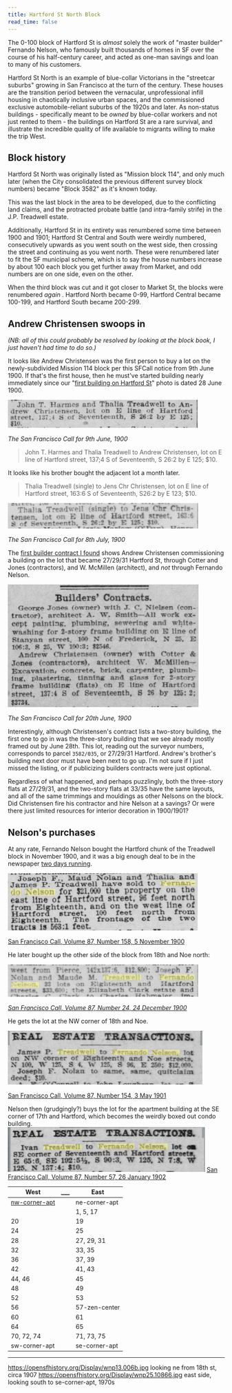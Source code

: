 ```yaml
---
title: Hartford St North Block
read_time: false
---
```



The 0-100 block of Hartford St is _almost_ solely the work of "master builder" Fernando Nelson, who famously built thousands of homes in SF over the course of his half-century career, and acted as one-man savings and loan to many of his customers.

Hartford St North is an example of blue-collar Victorians in the "streetcar suburbs" growing in San Francisco at the turn of the century. These houses are the transition period between the vernacular, unprofessional infill housing in chaotically inclusive urban spaces, and the commissioned exclusive automobile-reliant suburbs of the 1920s and later. As non-status buildings - specifically meant to be _owned_ by blue-collar workers and not just rented to them - the buildings on Hartford St are a rare survival, and illustrate the incredible quality of life available to migrants willing to make the trip West.

## Block history

Hartford St North was originally listed as "Mission block 114", and only much later (when the City consolidated the previous different survey block numbers) became "Block 3582" as it's known today.

This was the last block in the area to be developed, due to the conflicting land claims, and the protracted probate battle (and intra-family strife) in the J.P. Treadwell estate.

Additionally, Hartford St in its entirety was renumbered some time between 1900 and 1901; Hartford St Central and South were weirdly numbered, consecutively upwards as you went south on the west side, then crossing the street and continuing as you went north. These were renumbered later to fit the SF municipal scheme, which is to say the house numbers increase by about 100 each block you get further away from Market, and odd numbers are on one side, even on the other.

When the third block was cut and it got closer to Market St, the blocks were renumbered _again_ . Hartford North became 0-99, Hartford Central became 100-199, and Hartford South became 200-299.

## Andrew Christensen swoops in

_(NB: all of this could probably be resolved by looking at the block book, I just haven't had time to do so.)_

It looks like Andrew Christensen was the first person to buy a lot on the newly-subdivided Mission 114 block per this SFCall notice from 9th June 1900. If that's the first house, then he must've started building nearly immediately since our "[first building on Hartford St](https://history.hartfordstreet.online/images/DHWulzen-Hartford-June-28-1900-1030am.png)" photo is dated 28 June 1900.

![](/buildings/images/SFCall-9-June-1900-retxns.jpg)

_The San Francisco Call for 9th June, 1900_

> John T. Harmes and Thalia Treadwell to Andrew Christensen, lot on E line of Hartford street, 137;4 S of Seventeenth, S 26:2 by E 125; $10.

It looks like his brother bought the adjacent lot a month later.

> Thalia Treadwell (single) to Jens Chr Christensen, lot on E line of Hartford street, 163:6 S of Seventeenth, S26:2 by E 123; $10.

![](/buildings/images/SFCall-8-July-1900-retxns.jpg)

_The San Francisco Call for 8th July, 1900_

The [first builder contract I found](https://cdnc.ucr.edu/?a=d&d=SFC19000620&dliv=userclipping&cliparea=1.13%2C3719%2C6091%2C885%2C569&factor=2&e=-------en--20-SFC-1--txt-txIN-%22line+of+hartford%22-------) shows Andrew Christensen commissioning a building on the lot that became 27/29/31 Hartford St, through Cotter and Jones (contractors), and W. McMillen (architect), and _not_ through Fernando Nelson.

![](/buildings/images/SFCall-20-June-1900-builder-contracts.jpg)

_The San Francisco Call for 20th June, 1900_

Interestingly, although Christensen's contract lists a two-story building, the first one to go in was the three-story building that we see already mostly framed out by June 28th. This lot, reading out the surveyor numbers, corresponds to parcel `3582/035`, or 27/29/31 Hartford. Andrew's brother's building next door must have been next to go up. I'm not sure if I just missed the listing, or if publicizing builders contracts were just optional.

Regardless of what happened, and perhaps puzzlingly, both the three-story flats at 27/29/31, and the two-story flats at 33/35 have the same layouts, and all of the same trimmings and mouldings as other Nelsons on the block. Did Christensen fire his contractor and hire Nelson at a savings? Or were there just limited resources for interior decoration in 1900/1901?

## Nelson's purchases

 At any rate, Fernando Nelson bought the Hartford chunk of the Treadwell block in November 1900, and it was a big enough deal to be in the newspaper [two days running](https://cdnc.ucr.edu/?a=d&d=SFC19001106.2.108.6&srpos=6&e=01-01-1899-01-12-1900--en--20--1-byDA-txt-txIN-%22fernando+nelson%22-------).

![](/buildings/images/SFCall-5-Nov-1900-renews.png)

 [San Francisco Call, Volume 87, Number 158, 5 November 1900](https://cdnc.ucr.edu/?a=d&d=SFC19001105.2.104&srpos=5&e=01-01-1899-01-12-1900--en--20--1-byDA-txt-txIN-%22fernando+nelson%22-------)

 He later bought up the other side of the block from 18th and Noe north:

![](/buildings/images/SFCall-24-Dec-1900-renews.png)

_[San Francisco Call, Volume 87, Number 24, 24 December 1900](https://cdnc.ucr.edu/?a=d&d=SFC19001224.2.106&srpos=3&e=-------en--20--1-byDA-txt-txIN-%22fernando+nelson%22+treadwell-------)_

He gets the lot at the NW corner of 18th and Noe.

![alt text](images/SFCall-3-May-1901.png)

[San Francisco Call, Volume 87, Number 154, 3 May 1901](https://cdnc.ucr.edu/?a=d&d=SFC19010503.2.175&srpos=4&e=-------en--20--1-byDA-txt-txIN-%22fernando+nelson%22+treadwell-------)

Nelson then (grudgingly?) buys the lot for the apartment building at the SE corner of 17th and Hartford, which becomes the weirdly boxed out condo building.
![alt text](images/SFCall-26-Jan-1902.png)
[San Francisco Call, Volume 87, Number 57, 26 January 1902](https://cdnc.ucr.edu/?a=d&d=SFC19020126.2.139&srpos=5&e=-------en--20--1-byDA-txt-txIN-%22fernando+nelson%22+treadwell-------)




| West          | ___ | East          |
| ------------- | --- | ------------- |
| [nw-corner-apt](/buildings/north/nw-corner-apt/) |     | ne-corner-apt |
|               |     | 1, 5, 17      |
| 20            |     | 19            |
| 24            |     | 25            |
| 28            |     | 27, 29, 31    |
| 32            |     | 33, 35        |
| 36            |     | 37, 39        |
| 42            |     | 41, 43        |
| 44, 46        |     | 45            |
| 48            |     | 49            |
| 52            |     | 53            |
| 56            |     | 57-zen-center |
| 60            |     | 61            |
| 64            |     | 65            |
| 70, 72, 74    |     | 71, 73, 75    |
| sw-corner-apt |     | se-corner-apt |

---

<https://opensfhistory.org/Display/wnp13.006b.jpg> looking ne from 18th st, circa 1907
<https://opensfhistory.org/Display/wnp25.10866.jpg> east side, looking south to se-corner-apt, 1970s
